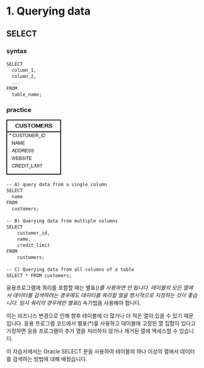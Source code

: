 # 1. Querying data
## SELECT

### syntax
```oracle-sql
SELECT
  column_1, 
  column_2, 
  ...
FROM
  table_name;
```

### practice
![img.png](../images/customers.png)

```oracle-sql
-- A) query data from a single column
SELECT
  name
FROM
  customers;

-- B) Querying data from multiple columns
SELECT
    customer_id,
    name,
    credit_limit
FROM
    customers;

-- C) Querying data from all columns of a table
SELECT * FROM customers;
```
응용프로그램에 쿼리를 포함할 때는 별표(*)를 사용하면 안 됩니다. 테이블의 모든 열에서 데이터를 검색하려는 경우에도 데이터를 쿼리할 열을 명시적으로 지정하는 것이 좋습니다. 임시 쿼리의 경우에만 별표(*) 속기법을 사용해야 합니다.


이는 비즈니스 변경으로 인해 향후 테이블에 더 많거나 더 적은 열이 있을 수 있기 때문입니다. 응용 프로그램 코드에서 별표(*)를 사용하고 테이블에 고정된 열 집합이 있다고 가정하면 응용 프로그램이 추가 열을 처리하지 않거나 제거된 열에 액세스할 수 있습니다.


이 자습서에서는 Oracle SELECT 문을 사용하여 테이블의 하나 이상의 열에서 데이터를 검색하는 방법에 대해 배웠습니다.

